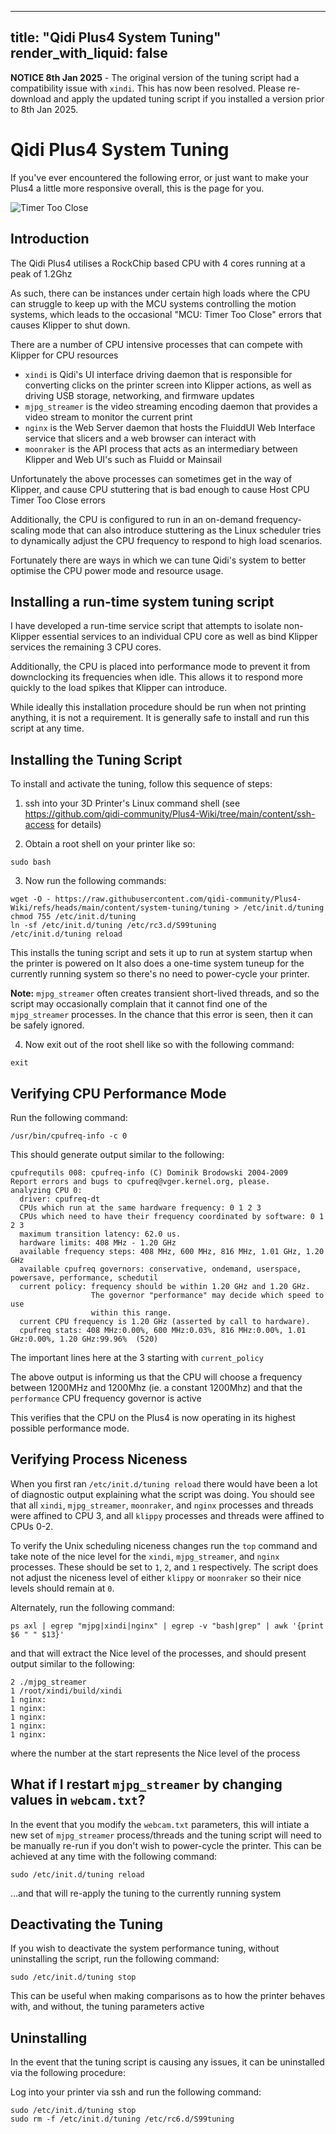 
---
title: "Qidi Plus4 System Tuning"
render_with_liquid: false
---

**NOTICE 8th Jan 2025** - The original version of the tuning script had a compatibility issue with `xindi`.  This has now been resolved.
Please re-download and apply the updated tuning script if you installed a version prior to 8th Jan 2025.


# Qidi Plus4 System Tuning

If you've ever encountered the following error, or just want to make your Plus4 a little more responsive overall, this is the page for you.

![Timer Too Close](./timer_too_close.jpg "It's too close!")


## Introduction

The Qidi Plus4 utilises a RockChip based CPU with 4 cores running at a peak of 1.2Ghz

As such, there can be instances under certain high loads where the CPU can struggle to keep up with the MCU systems controlling the motion systems,
which leads to the occasional "MCU: Timer Too Close" errors that causes Klipper to shut down.

There are a number of CPU intensive processes that can compete with Klipper for CPU resources

- `xindi` is Qidi's UI interface driving daemon that is responsible for converting clicks on the printer screen into Klipper actions, as well as driving USB storage, networking, and firmware updates
- `mjpg_streamer` is the video streaming encoding daemon that provides a video stream to monitor the current print
- `nginx` is the Web Server daemon that hosts the FluiddUI Web Interface service that slicers and a web browser can interact with
- `moonraker` is the API process that acts as an intermediary between Klipper and Web UI's such as Fluidd or Mainsail

Unfortunately the above processes can sometimes get in the way of Klipper, and cause CPU stuttering that is bad enough to cause Host CPU Timer Too Close errors

Additionally, the CPU is configured to run in an on-demand frequency-scaling mode that can also introduce
stuttering as the Linux scheduler tries to dynamically adjust the CPU frequency to respond to high load scenarios.

Fortunately there are ways in which we can tune Qidi's system to better optimise the CPU power mode and resource usage.


## Installing a run-time system tuning script

I have developed a run-time service script that attempts to isolate non-Klipper essential services to an individual CPU core
as well as bind Klipper services the remaining 3 CPU cores.

Additionally, the CPU is placed into performance mode to prevent it from downclocking its frequencies when idle.  This allows it
to respond more quickly to the load spikes that Klipper can introduce.

While ideally this installation procedure should be run when not printing anything, it is not a requirement.  It is generally safe
to install and run this script at any time.


## Installing the Tuning Script

To install and activate the tuning, follow this sequence of steps:

1. ssh into your 3D Printer's Linux command shell (see https://github.com/qidi-community/Plus4-Wiki/tree/main/content/ssh-access for details)

2. Obtain a root shell on your printer like so:

```
sudo bash
```

3. Now run the following commands:

```
wget -O - https://raw.githubusercontent.com/qidi-community/Plus4-Wiki/refs/heads/main/content/system-tuning/tuning > /etc/init.d/tuning
chmod 755 /etc/init.d/tuning
ln -sf /etc/init.d/tuning /etc/rc3.d/S99tuning
/etc/init.d/tuning reload

```
This installs the tuning script and sets it up to run at system startup when the printer is powered on
It also does a one-time system tuneup for the currently running system so there's no need to power-cycle your printer.

**Note:** `mjpg_streamer` often creates transient short-lived threads, and so the script may occasionally complain that it
cannot find one of the `mjpg_streamer` processes.  In the chance that this error is seen, then it can be safely ignored.

4. Now exit out of the root shell like so with the following command:

```
exit
```


## Verifying CPU Performance Mode

Run the following command:

```
/usr/bin/cpufreq-info -c 0
```

This should generate output similar to the following:

```
cpufrequtils 008: cpufreq-info (C) Dominik Brodowski 2004-2009
Report errors and bugs to cpufreq@vger.kernel.org, please.
analyzing CPU 0:
  driver: cpufreq-dt
  CPUs which run at the same hardware frequency: 0 1 2 3
  CPUs which need to have their frequency coordinated by software: 0 1 2 3
  maximum transition latency: 62.0 us.
  hardware limits: 408 MHz - 1.20 GHz
  available frequency steps: 408 MHz, 600 MHz, 816 MHz, 1.01 GHz, 1.20 GHz
  available cpufreq governors: conservative, ondemand, userspace, powersave, performance, schedutil
  current policy: frequency should be within 1.20 GHz and 1.20 GHz.
                  The governor "performance" may decide which speed to use
                  within this range.
  current CPU frequency is 1.20 GHz (asserted by call to hardware).
  cpufreq stats: 408 MHz:0.00%, 600 MHz:0.03%, 816 MHz:0.00%, 1.01 GHz:0.00%, 1.20 GHz:99.96%  (520)
```

The important lines here at the 3 starting with `current_policy`

The above output is informing us that the CPU will choose a frequency between 1200MHz and 1200Mhz (ie. a constant 1200Mhz)
and that the `performance` CPU frequency governor is active

This verifies that the CPU on the Plus4 is now operating in its highest possible performance mode.


## Verifying Process Niceness

When you first ran `/etc/init.d/tuning reload` there would have been a lot of diagnostic output explaining what the script was doing.
You should see that all `xindi`, `mjpg_streamer`, `moonraker`, and `nginx` processes and threads were affined to CPU 3, and all
`klippy` processes and threads were affined to CPUs 0-2.

To verify the Unix scheduling niceness changes run the `top` command and take note of the nice level for the `xindi`, `mjpg_streamer`,
and `nginx` processes.  These should be set to `1`, `2`, and `1` respectively.  The script does not adjust the niceness level of
either `klippy` or `moonraker` so their nice levels should remain at `0`.

Alternately, run the following command:

```
ps axl | egrep "mjpg|xindi|nginx" | egrep -v "bash|grep" | awk '{print $6 " " $13}'
```

and that will extract the Nice level of the processes, and should present output similar to the following:

```
2 ./mjpg_streamer
1 /root/xindi/build/xindi
1 nginx:
1 nginx:
1 nginx:
1 nginx:
1 nginx:
```

where the number at the start represents the Nice level of the process


## What if I restart `mjpg_streamer` by changing values in `webcam.txt`?

In the event that you modify the `webcam.txt` parameters, this will intiate a new set of `mjpg_streamer` process/threads
and the tuning script will need to be manually re-run if you don't wish to power-cycle the printer.  This can be achieved
at any time with the following command:

```
sudo /etc/init.d/tuning reload
```

...and that will re-apply the tuning to the currently running system


## Deactivating the Tuning

If you wish to deactivate the system performance tuning, without uninstalling the script, run the following command:

```
sudo /etc/init.d/tuning stop
```

This can be useful when making comparisons as to how the printer behaves with, and without, the tuning parameters active


## Uninstalling

In the event that the tuning script is causing any issues, it can be uninstalled via the following procedure:

Log into your printer via ssh and run the following command:

```
sudo /etc/init.d/tuning stop
sudo rm -f /etc/init.d/tuning /etc/rc6.d/S99tuning
```
